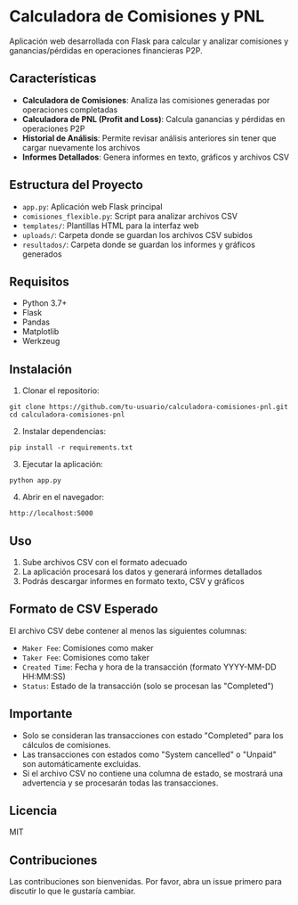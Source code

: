 # Calculadora de Comisiones y PNL

Aplicación web desarrollada con Flask para calcular y analizar comisiones y ganancias/pérdidas en operaciones financieras P2P.

## Características

- **Calculadora de Comisiones**: Analiza las comisiones generadas por operaciones completadas
- **Calculadora de PNL (Profit and Loss)**: Calcula ganancias y pérdidas en operaciones P2P
- **Historial de Análisis**: Permite revisar análisis anteriores sin tener que cargar nuevamente los archivos
- **Informes Detallados**: Genera informes en texto, gráficos y archivos CSV

## Estructura del Proyecto

- `app.py`: Aplicación web Flask principal
- `comisiones_flexible.py`: Script para analizar archivos CSV
- `templates/`: Plantillas HTML para la interfaz web
- `uploads/`: Carpeta donde se guardan los archivos CSV subidos
- `resultados/`: Carpeta donde se guardan los informes y gráficos generados

## Requisitos

- Python 3.7+
- Flask
- Pandas
- Matplotlib
- Werkzeug

## Instalación

1. Clonar el repositorio:
```
git clone https://github.com/tu-usuario/calculadora-comisiones-pnl.git
cd calculadora-comisiones-pnl
```

2. Instalar dependencias:
```
pip install -r requirements.txt
```

3. Ejecutar la aplicación:
```
python app.py
```

4. Abrir en el navegador:
```
http://localhost:5000
```

## Uso

1. Sube archivos CSV con el formato adecuado
2. La aplicación procesará los datos y generará informes detallados
3. Podrás descargar informes en formato texto, CSV y gráficos

## Formato de CSV Esperado

El archivo CSV debe contener al menos las siguientes columnas:
- `Maker Fee`: Comisiones como maker
- `Taker Fee`: Comisiones como taker
- `Created Time`: Fecha y hora de la transacción (formato YYYY-MM-DD HH:MM:SS)
- `Status`: Estado de la transacción (solo se procesan las "Completed")

## Importante

- Solo se consideran las transacciones con estado "Completed" para los cálculos de comisiones.
- Las transacciones con estados como "System cancelled" o "Unpaid" son automáticamente excluidas.
- Si el archivo CSV no contiene una columna de estado, se mostrará una advertencia y se procesarán todas las transacciones.

## Licencia

MIT

## Contribuciones

Las contribuciones son bienvenidas. Por favor, abra un issue primero para discutir lo que le gustaría cambiar. 